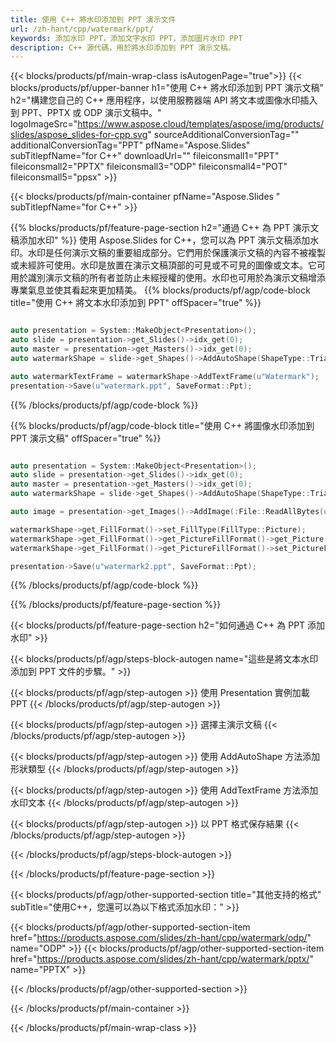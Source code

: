 ```yaml
---
title: 使用 C++ 將水印添加到 PPT 演示文件
url: /zh-hant/cpp/watermark/ppt/
keywords: 添加水印 PPT，添加文字水印 PPT，添加圖片水印 PPT
description: C++ 源代碼，用於將水印添加到 PPT 演示文稿。
---
```


{{< blocks/products/pf/main-wrap-class isAutogenPage="true">}}
{{< blocks/products/pf/upper-banner h1="使用 C++ 將水印添加到 PPT 演示文稿" h2="構建您自己的 C++ 應用程序，以使用服務器端 API 將文本或圖像水印插入到 PPT、PPTX 或 ODP 演示文稿中。" logoImageSrc="https://www.aspose.cloud/templates/aspose/img/products/slides/aspose_slides-for-cpp.svg" sourceAdditionalConversionTag="" additionalConversionTag="PPT" pfName="Aspose.Slides" subTitlepfName="for C++" downloadUrl="" fileiconsmall1="PPT" fileiconsmall2="PPTX" fileiconsmall3="ODP" fileiconsmall4="POT" fileiconsmall5="ppsx" >}}

{{< blocks/products/pf/main-container pfName="Aspose.Slides " subTitlepfName="for C++" >}}

{{% blocks/products/pf/feature-page-section  h2="通過 C++ 為 PPT 演示文稿添加水印" %}}
使用 Aspose.Slides for C++，您可以為 PPT 演示文稿添加水印。水印是任何演示文稿的重要組成部分。它們用於保護演示文稿的內容不被複製或未經許可使用。水印是放置在演示文稿頂部的可見或不可見的圖像或文本。它可用於識別演示文稿的所有者並防止未經授權的使用。水印也可用於為演示文稿增添專業氣息並使其看起來更加精美。 
{{% blocks/products/pf/agp/code-block title="使用 C++ 將文本水印添加到 PPT" offSpacer="true" %}}

```cpp

auto presentation = System::MakeObject<Presentation>();
auto slide = presentation->get_Slides()->idx_get(0);
auto master = presentation->get_Masters()->idx_get(0);
auto watermarkShape = slide->get_Shapes()->AddAutoShape(ShapeType::Triangle, 0.0f, 0.0f, 0.0f, 0.0f);

auto watermarkTextFrame = watermarkShape->AddTextFrame(u"Watermark");
presentation->Save(u"watermark.ppt", SaveFormat::Ppt);
```

{{% /blocks/products/pf/agp/code-block %}}

{{% blocks/products/pf/agp/code-block title="使用 C++ 將圖像水印添加到 PPT 演示文稿" offSpacer="true" %}}

```cpp

auto presentation = System::MakeObject<Presentation>();
auto slide = presentation->get_Slides()->idx_get(0);
auto master = presentation->get_Masters()->idx_get(0);
auto watermarkShape = slide->get_Shapes()->AddAutoShape(ShapeType::Triangle, 0.0f, 0.0f, 0.0f, 0.0f);

auto image = presentation->get_Images()->AddImage(:File::ReadAllBytes(u"watermark.png"));

watermarkShape->get_FillFormat()->set_FillType(FillType::Picture);
watermarkShape->get_FillFormat()->get_PictureFillFormat()->get_Picture()->set_Image(image);
watermarkShape->get_FillFormat()->get_PictureFillFormat()->set_PictureFillMode(PictureFillMode::Stretch);

presentation->Save(u"watermark2.ppt", SaveFormat::Ppt);
```

{{% /blocks/products/pf/agp/code-block %}}

{{% /blocks/products/pf/feature-page-section %}}

{{< blocks/products/pf/feature-page-section  h2="如何通過 C++ 為 PPT 添加水印" >}}

{{< blocks/products/pf/agp/steps-block-autogen name="這些是將文本水印添加到 PPT 文件的步驟。" >}}

{{< blocks/products/pf/agp/step-autogen >}}
使用 Presentation 實例加載 PPT
{{< /blocks/products/pf/agp/step-autogen >}}

{{< blocks/products/pf/agp/step-autogen >}}
選擇主演示文稿
{{< /blocks/products/pf/agp/step-autogen >}}

{{< blocks/products/pf/agp/step-autogen >}}
使用 AddAutoShape 方法添加形狀類型
{{< /blocks/products/pf/agp/step-autogen >}}

{{< blocks/products/pf/agp/step-autogen >}}
使用 AddTextFrame 方法添加水印文本
{{< /blocks/products/pf/agp/step-autogen >}}

{{< blocks/products/pf/agp/step-autogen >}}
以 PPT 格式保存結果
{{< /blocks/products/pf/agp/step-autogen >}}

{{< /blocks/products/pf/agp/steps-block-autogen >}}

{{< /blocks/products/pf/feature-page-section >}}

{{< blocks/products/pf/agp/other-supported-section title="其他支持的格式" subTitle="使用C++，您還可以為以下格式添加水印：" >}}

{{< blocks/products/pf/agp/other-supported-section-item href="https://products.aspose.com/slides/zh-hant/cpp/watermark/odp/" name="ODP" >}}
{{< blocks/products/pf/agp/other-supported-section-item href="https://products.aspose.com/slides/zh-hant/cpp/watermark/pptx/" name="PPTX" >}}


{{< /blocks/products/pf/agp/other-supported-section >}}

{{< /blocks/products/pf/main-container >}}
    
{{< /blocks/products/pf/main-wrap-class >}}